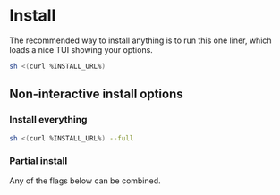 # Install

The recommended way to install anything is to run this one liner, which loads a nice TUI showing
your options.

```bash
sh <(curl %INSTALL_URL%)
```

## Non-interactive install options

### Install everything

```bash
sh <(curl %INSTALL_URL%) --full
```

### Partial install

Any of the flags below can be combined.
